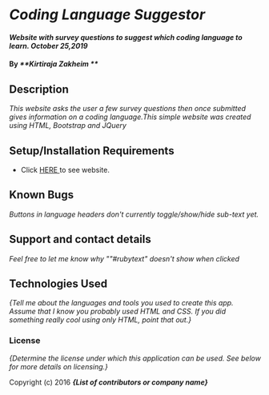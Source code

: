 # _Coding Language Suggestor_

#### _Website with survey questions to suggest which coding language to learn. October 25,2019_

#### By _**Kirtiraja Zakheim **_

## Description

_This website asks the user a few survey questions then once submitted gives information on a coding language.This simple website was created using HTML, Bootstrap and JQuery_

## Setup/Installation Requirements

* Click <a href="https://kirtiraja.github.io/language-suggestor/"> HERE </a>to see website.




## Known Bugs

_Buttons in language headers don't currently toggle/show/hide sub-text yet._

## Support and contact details

_Feel free to let me know why ""#rubytext" doesn't show when clicked_

## Technologies Used

_{Tell me about the languages and tools you used to create this app. Assume that I know you probably used HTML and CSS. If you did something really cool using only HTML, point that out.}_

### License

*{Determine the license under which this application can be used.  See below for more details on licensing.}*

Copyright (c) 2016 **_{List of contributors or company name}_**
